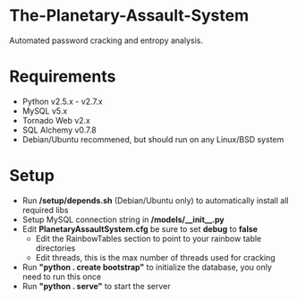 The-Planetary-Assault-System
============================
Automated password cracking and entropy analysis.

Requirements
===============
* Python v2.5.x - v2.7.x
* MySQL v5.x
* Tornado Web v2.x
* SQL Alchemy v0.7.8
* Debian/Ubuntu recommened, but should run on any Linux/BSD system

Setup
========
* Run __/setup/depends.sh__ (Debian/Ubuntu only) to automatically install all required libs
* Setup MySQL connection string in __/models/\_\_init\_\_.py__
* Edit __PlanetaryAssaultSystem.cfg__ be sure to set __debug__ to __false__
	* Edit the RainbowTables section to point to your rainbow table directories
	* Edit threads, this is the max number of threads used for cracking
* Run __"python . create bootstrap"__ to initialize the database, you only need to run this once
* Run __"python . serve"__ to start the server
